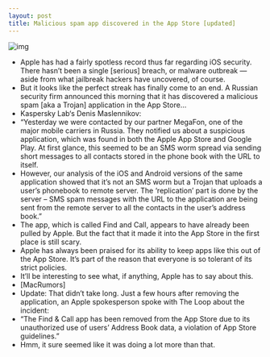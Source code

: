 ```yaml
---
layout: post
title: Malicious spam app discovered in the App Store [updated]
---
```

![img](http://media.idownloadblog.com/wp-content/uploads/2012/07/find_and_call.jpeg)
* Apple has had a fairly spotless record thus far regarding iOS security. There hasn’t been a single [serious] breach, or malware outbreak — aside from what jailbreak hackers have uncovered, of course.
* But it looks like the perfect streak has finally come to an end. A Russian security firm announced this morning that it has discovered a malicious spam [aka a Trojan] application in the App Store…
* Kaspersky Lab‘s Denis Maslennikov:
* “Yesterday we were contacted by our partner MegaFon, one of the major mobile carriers in Russia. They notified us about a suspicious application, which was found in both the Apple App Store and Google Play. At first glance, this seemed to be an SMS worm spread via sending short messages to all contacts stored in the phone book with the URL to itself.
* However, our analysis of the iOS and Android versions of the same application showed that it’s not an SMS worm but a Trojan that uploads a user’s phonebook to remote server. The ‘replication’ part is done by the server – SMS spam messages with the URL to the application are being sent from the remote server to all the contacts in the user’s address book.”
* The app, which is called Find and Call, appears to have already been pulled by Apple. But the fact that it made it into the App Store in the first place is still scary.
* Apple has always been praised for its ability to keep apps like this out of the App Store. It’s part of the reason that everyone is so tolerant of its strict policies.
* It’ll be interesting to see what, if anything, Apple has to say about this.
* [MacRumors]
* Update: That didn’t take long. Just a few hours after removing the application, an Apple spokesperson spoke with The Loop about the incident:
* “The Find & Call app has been removed from the App Store due to its unauthorized use of users’ Address Book data, a violation of App Store guidelines.”
* Hmm, it sure seemed like it was doing a lot more than that.

